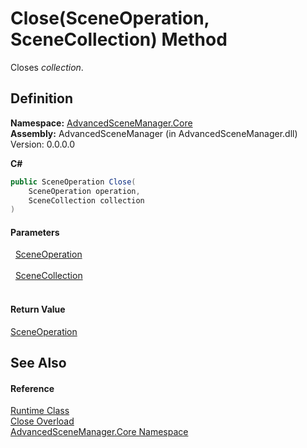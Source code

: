 # Close(SceneOperation, SceneCollection) Method


Closes *collection*.



## Definition
**Namespace:** <a href="N_AdvancedSceneManager_Core.md">AdvancedSceneManager.Core</a>  
**Assembly:** AdvancedSceneManager (in AdvancedSceneManager.dll) Version: 0.0.0.0

**C#**
``` C#
public SceneOperation Close(
	SceneOperation operation,
	SceneCollection collection
)
```



#### Parameters
<dl><dt>  <a href="T_AdvancedSceneManager_Core_SceneOperation.md">SceneOperation</a></dt><dd> </dd><dt>  <a href="T_AdvancedSceneManager_Models_SceneCollection.md">SceneCollection</a></dt><dd> </dd></dl>

#### Return Value
<a href="T_AdvancedSceneManager_Core_SceneOperation.md">SceneOperation</a>

## See Also


#### Reference
<a href="T_AdvancedSceneManager_Core_Runtime.md">Runtime Class</a>  
<a href="Overload_AdvancedSceneManager_Core_Runtime_Close.md">Close Overload</a>  
<a href="N_AdvancedSceneManager_Core.md">AdvancedSceneManager.Core Namespace</a>  
